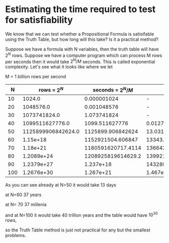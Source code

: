# Estimating the time required to test for satisfiability

We know that we can test whether a Propositional Formula is satisifable using the Truth Table,
but how long will this take? Is it a practical method?

Suppose we have a formula with N variables, then the truth table will have $2^N$ rows.
Suppose we have a computer program which can process M rows per seconds
then it would take $2^N/M$ seconds. This is called exponential complexity.
Let's see what it looks like where we let 

M = 1 billion rows per second

| N | rows = $2^N$ |seconds = $2^N/M$ | days | years | millenia |
| --- | ---  | --- | --- | --- | --- | 
|10|1024.0|0.000001024|-|-|-|
|20|1048576.0|0.001048576|-|-|-|
|30|1073741824.0|1.073741824|-|-|-|
|40|1099511627776.0|1099.511627776|0.01272|-|-|
|50|1125899906842624.0|1125899.906842624|13.0312|0.0357|-|
|60|1.15e+18|1152921504.606847|13343.99|36.55|0.03655|
|70|1.18e+21|1180591620717.4114|13664254.86|37436.3|37.4|
|80|1.2089e+24|1208925819614629.2|13992196986.2|38334786.2|38334.7|
|90|1.2379e+27|1.237e+18|14328009713951.1|39254821134.11277|39254821.1|
|100|1.2676e+30|1.267e+21|1.467e+16|40196936841331.4|40196936841.3|


As you can see already at N=50 it would take 13 days

at N=60 37 years

at N= 70 37 millenia

and at N=100 it would take 40 trillion years and the table would have $10^{30}$ rows,

so the Truth Table method is just not practical for any but the smallest problems.
